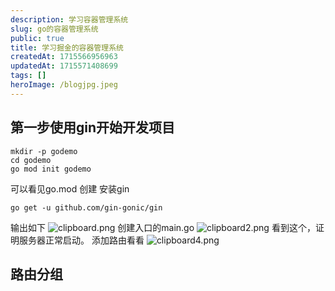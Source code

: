 ```yaml
---
description: 学习容器管理系统
slug: go的容器管理系统
public: true
title: 学习掘金的容器管理系统
createdAt: 1715566956963
updatedAt: 1715571408699
tags: []
heroImage: /blogjpg.jpeg
---
```

## 第一步使用gin开始开发项目
```
mkdir -p godemo
cd godemo
go mod init godemo

```
可以看见go.mod 创建
 安装gin
 ```
 go get -u github.com/gin-gonic/gin

 ```
 输出如下
 ![clipboard.png](/posts/go的容器管理系统_clipboard-png.png)
 创建入口的main.go
 ![clipboard2.png](/posts/go的容器管理系统_clipboard2-png.png)
 看到这个，证明服务器正常启动。
 添加路由看看
 ![clipboard4.png](/posts/go的容器管理系统_clipboard4-png.png)
 
 ## 路由分组
 ```
 
 ```
